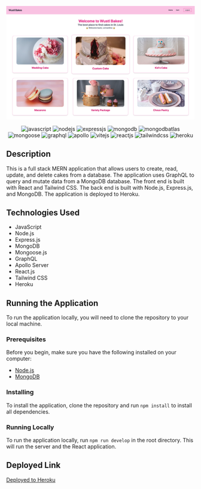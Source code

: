

<div align="center">

![wustl cake shop](https://github.com/jdhawks2132/cake_photos/blob/main/Screenshot%202023-07-21%20at%2010.16.36%20PM.png?raw=true)

![javascript](https://img.shields.io/badge/JavaScript-323330?style=for-the-badge&logo=javascript&logoColor=F7DF1E)
![nodejs](https://img.shields.io/badge/Node.js-43853D?style=for-the-badge&logo=node.js&logoColor=white)
![expressjs](https://img.shields.io/badge/Express.js-000000?style=for-the-badge&logo=express&logoColor=white)
![mongodb](https://img.shields.io/badge/MongoDB-4EA94B?style=for-the-badge&logo=mongodb&logoColor=white)
![mongodbatlas](https://img.shields.io/badge/MongoDB_Atlas-4EA94B?style=for-the-badge&logo=mongodb&logoColor=white)
![mongoose](https://img.shields.io/badge/Mongoose-880000?style=for-the-badge&logoColor=white)
![graphql](https://img.shields.io/badge/GraphQL-E10098?style=for-the-badge&logo=graphql&logoColor=white)
![apollo](https://img.shields.io/badge/Apollo_Server-8B89CC?style=for-the-badge&logo=apollo-graphql)
![vitejs](https://img.shields.io/badge/Vite-B73BFE?style=for-the-badge&logo=vite&logoColor=FFD62E)
![reactjs](https://img.shields.io/badge/React.js-20232A?style=for-the-badge&logo=react&logoColor=61DAFB)
![tailwindcss](https://img.shields.io/badge/Tailwind_CSS-38B2AC?style=for-the-badge&logo=tailwind-css&logoColor=white)
![heroku](https://img.shields.io/badge/Heroku-430098?style=for-the-badge&logo=heroku&logoColor=white)

</div>

## Description

This is a full stack MERN application that allows users to create, read, update, and delete cakes from a database. The application uses GraphQL to query and mutate data from a MongoDB database. The front end is built with React and Tailwind CSS. The back end is built with Node.js, Express.js, and MongoDB. The application is deployed to Heroku.

## Technologies Used

- JavaScript
- Node.js
- Express.js
- MongoDB
- Mongoose.js
- GraphQL
- Apollo Server
- React.js
- Tailwind CSS
- Heroku

## Running the Application

To run the application locally, you will need to clone the repository to your local machine.

### Prerequisites

Before you begin, make sure you have the following installed on your computer:

- [Node.js](https://nodejs.org/en/)
- [MongoDB](https://www.mongodb.com/)

### Installing

To install the application, clone the repository and run `npm install` to install all dependencies.

### Running Locally

To run the application locally, run `npm run develop` in the root directory. This will run the server and the React application.

## Deployed Link

[Deployed to Heroku](https://wustl-bakes-ede421bddc75.herokuapp.com/)